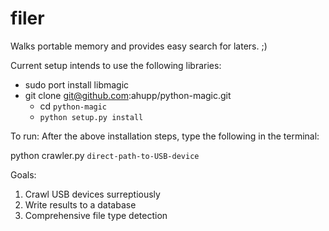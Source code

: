 # filer
Walks portable memory and provides easy search for laters. ;)

Current setup intends to use the following libraries:

* sudo port install libmagic
* git clone git@github.com:ahupp/python-magic.git
	* cd `python-magic`
	* `python setup.py install`

To run:
After the above installation steps, type the following in the terminal:

python crawler.py `direct-path-to-USB-device`

Goals:

1. Crawl USB devices surreptiously
2. Write results to a database
3. Comprehensive file type detection

